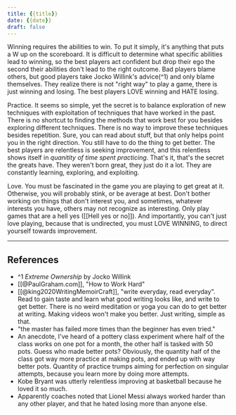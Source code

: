 ```yaml
---
title: {{title}}
date: {{date}}
draft: false
---
```


Winning requires the abilities to win. To put it simply, it's anything that puts a W up on the scoreboard. It is difficult to determine what specific abilities lead to winning, so the best players act confident but drop their ego the second their abilities don't lead to the right outcome. Bad players blame others, but good players take Jocko Willink's advice(^1) and only blame themselves. They realize there is not "right way" to play a game, there is just winning and losing. The best players LOVE winning and HATE losing.

Practice. It seems so simple, yet the secret is to balance exploration of new techniques with exploitation of techniques that have worked in the past. There is no shortcut to finding the methods that work best for you besides exploring different techniques. There is no way to improve these techniques besides repetition. Sure, you can read about stuff, but that only helps point you in the right direction. You still have to do the thing to get better. The best players are relentless is seeking improvement, and this relentless shows itself in *quanitity of time spent practicing*. That's it, that's the secret the greats have. They weren't born great, they just do it a lot. They are constantly learning, exploring, and exploiting. 

Love. You must be fascinated in the game you are playing to get great at it. Otherwise, you will probably stink, or be average at best. Don't bother working on things that don't interest you, and sometimes, whatever interests you have, others may not recognize as interesting. Only play games that are a hell yes ([[Hell yes or no]]). And importantly, you can't just love playing, because that is undirected, you must LOVE WINNING, to direct yourself towards improvement.

---
## References
- ^1 *Extreme Ownership* by Jocko Willink
- [[@PaulGraham.com]], "How to Work Hard"
- [[@king2020WritingMemoirCraft]], "write everyday, read everyday". Read to gain taste and learn what good writing looks like, and write to get better. There is no weird meditation or yoga you can do to get better at writing. Making videos won't make you better. Just writing, simple as that.
- "the master has failed more times than the beginner has even tried."
- An anecdote, I've heard of a pottery class experiment where half of the class works on one pot for a month, the other half is tasked with 50 pots. Guess who made better pots? Obviously, the quantity half of the class got way more practice at making pots, and ended up with way better pots. Quantity of practice trumps aiming for perfection on singular attempts, because you learn more by doing more attempts.
- Kobe Bryant was utterly relentless improving at basketball because he loved it so much.
- Apparently coaches noted that Lionel Messi always worked harder than any other player, and that he hated losing more than anyone else.